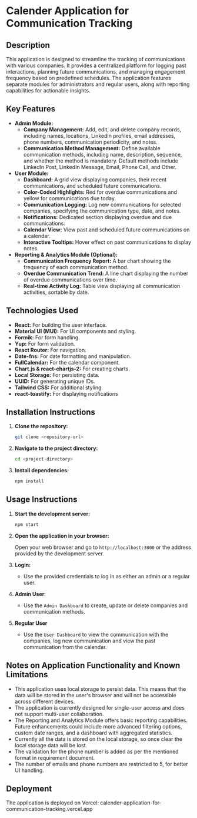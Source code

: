 # Calender Application for Communication Tracking

## Description

This application is designed to streamline the tracking of communications with various companies. It provides a centralized platform for logging past interactions, planning future communications, and managing engagement frequency based on predefined schedules. The application features separate modules for administrators and regular users, along with reporting capabilities for actionable insights.

## Key Features

*   **Admin Module:**
    *   **Company Management:** Add, edit, and delete company records, including names, locations, LinkedIn profiles, email addresses, phone numbers, communication periodicity, and notes.
    *   **Communication Method Management:** Define available communication methods, including name, description, sequence, and whether the method is mandatory. Default methods include LinkedIn Post, LinkedIn Message, Email, Phone Call, and Other.
*   **User Module:**
    *   **Dashboard:** A grid view displaying companies, their recent communications, and scheduled future communications.
    *   **Color-Coded Highlights:** Red for overdue communications and yellow for communications due today.
    *   **Communication Logging:** Log new communications for selected companies, specifying the communication type, date, and notes.
    *   **Notifications:** Dedicated section displaying overdue and due communications.
    *   **Calendar View:** View past and scheduled future communications on a calendar.
    *   **Interactive Tooltips:** Hover effect on past communications to display notes.
*   **Reporting & Analytics Module (Optional):**
    *   **Communication Frequency Report:** A bar chart showing the frequency of each communication method.
    *   **Overdue Communication Trend:** A line chart displaying the number of overdue communications over time.
    *   **Real-time Activity Log:** Table view displaying all communication activities, sortable by date.

## Technologies Used

*   **React:** For building the user interface.
*   **Material UI (MUI):** For UI components and styling.
*   **Formik:** For form handling.
*   **Yup:** For form validation.
*   **React Router:** For navigation.
*   **Date-fns:** For date formatting and manipulation.
*   **FullCalendar:** For the calendar component.
*    **Chart.js & react-chartjs-2:** For creating charts.
*   **Local Storage:** For persisting data.
*   **UUID:** For generating unique IDs.
*   **Tailwind CSS:** For additional styling.
*   **react-toastify:** For displaying notifications

## Installation Instructions

1.  **Clone the repository:**

    ```bash
    git clone <repository-url>
    ```
2.  **Navigate to the project directory:**

    ```bash
    cd <project-directory>
    ```
3.  **Install dependencies:**

    ```bash
    npm install
    ```

## Usage Instructions

1.  **Start the development server:**

    ```bash
    npm start
    ```
2.  **Open the application in your browser:**

    Open your web browser and go to `http://localhost:3000` or the address provided by the development server.
3.  **Login:**

    *   Use the provided credentials to log in as either an admin or a regular user.
4. **Admin User**:
    * Use the `Admin Dashboard` to create, update or delete companies and communication methods.
5. **Regular User**
    * Use the `User Dashboard` to view the communication with the companies, log new communication and view the past communication from the calendar.

##  Notes on Application Functionality and Known Limitations

*   This application uses local storage to persist data. This means that the data will be stored in the user's browser and will not be accessible across different devices.
*   The application is currently designed for single-user access and does not support multi-user collaboration.
*   The Reporting and Analytics Module offers basic reporting capabilities. Future enhancements could include more advanced filtering options, custom date ranges, and a dashboard with aggregated statistics.
*   Currently all the data is stored on the local storage, so once clear the local storage data will be lost.
*   The validation for the phone number is added as per the mentioned format in requirement document.
*   The number of emails and phone numbers are restricted to 5, for better UI handling.
  
## Deployment

The application is deployed on Vercel: calender-application-for-communication-tracking.vercel.app
